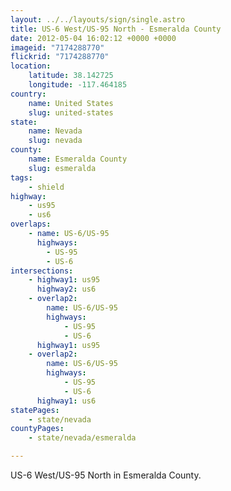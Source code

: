 ```yaml
---
layout: ../../layouts/sign/single.astro
title: US-6 West/US-95 North - Esmeralda County
date: 2012-05-04 16:02:12 +0000 +0000
imageid: "7174288770"
flickrid: "7174288770"
location:
    latitude: 38.142725
    longitude: -117.464185
country:
    name: United States
    slug: united-states
state:
    name: Nevada
    slug: nevada
county:
    name: Esmeralda County
    slug: esmeralda
tags:
    - shield
highway:
    - us95
    - us6
overlaps:
    - name: US-6/US-95
      highways:
        - US-95
        - US-6
intersections:
    - highway1: us95
      highway2: us6
    - overlap2:
        name: US-6/US-95
        highways:
            - US-95
            - US-6
      highway1: us95
    - overlap2:
        name: US-6/US-95
        highways:
            - US-95
            - US-6
      highway1: us6
statePages:
    - state/nevada
countyPages:
    - state/nevada/esmeralda

---
```

US-6 West/US-95 North in Esmeralda County.